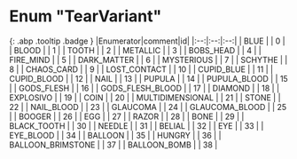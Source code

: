 # Enum "TearVariant"
[ ](#){: .abp .tooltip .badge }
|Enumerator|comment|id|
|:--:|:--:|:--:|
| BLUE |  | 0 |
| BLOOD |  | 1 |
| TOOTH |  | 2 |
| METALLIC |  | 3 |
| BOBS_HEAD |  | 4 |
| FIRE_MIND |  | 5 |
| DARK_MATTER |  | 6 |
| MYSTERIOUS |  | 7 |
| SCHYTHE |  | 8 |
| CHAOS_CARD |  | 9 |
| LOST_CONTACT |  | 10 |
| CUPID_BLUE |  | 11 |
| CUPID_BLOOD |  | 12 |
| NAIL |  | 13 |
| PUPULA |  | 14 |
| PUPULA_BLOOD |  | 15 |
| GODS_FLESH |  | 16 |
| GODS_FLESH_BLOOD |  | 17 |
| DIAMOND |  | 18 |
| EXPLOSIVO |  | 19 |
| COIN |  | 20 |
| MULTIDIMENSIONAL |  | 21 |
| STONE |  | 22 |
| NAIL_BLOOD |  | 23 |
| GLAUCOMA |  | 24 |
| GLAUCOMA_BLOOD |  | 25 |
| BOOGER |  | 26 |
| EGG |  | 27 |
| RAZOR |  | 28 |
| BONE |  | 29 |
| BLACK_TOOTH |  | 30 |
| NEEDLE |  | 31 |
| BELIAL |  | 32 |
| EYE |  | 33 |
| EYE_BLOOD |  | 34 |
| BALLOON |  | 35 |
| HUNGRY |  | 36 |
| BALLOON_BRIMSTONE |  | 37 |
| BALLOON_BOMB |  | 38 |